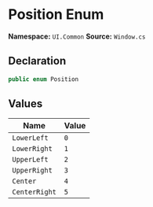 # Position Enum

**Namespace:** `UI.Common`
**Source:** `Window.cs`

## Declaration

```csharp
public enum Position
```

## Values

| Name | Value |
|------|-------|
| `LowerLeft` | `0` |
| `LowerRight` | `1` |
| `UpperLeft` | `2` |
| `UpperRight` | `3` |
| `Center` | `4` |
| `CenterRight` | `5` |

